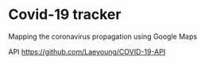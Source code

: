 # Covid-19 tracker

Mapping the coronavirus propagation using Google Maps

API https://github.com/Laeyoung/COVID-19-API